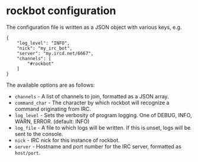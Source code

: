 rockbot configuration
=====================

The configuration file is written as a JSON object with various keys, e.g.

    {
        "log_level": "INFO",
        "nick": "my_irc_bot",
        "server": "my.ircd.net/6667",
        "channels": [
            "#rockbot"
        ]
    }

The available options are as follows:

- `channels` - A list of channels to join, formatted as a JSON array.
- `command_char` - The character by which rockbot will recognize a command
  originating from IRC.
- `log_level` - Sets the verbosity of program logging. One of DEBUG, INFO,
  WARN, ERROR. (default: INFO)
- `log_file` - A file to which logs will be written. If this is unset, logs
  will be sent to the console.
- `nick` - IRC nick for this instance of rockbot.
- `server` - Hostname and port number for the IRC server, formatted as
  `host/port`.
